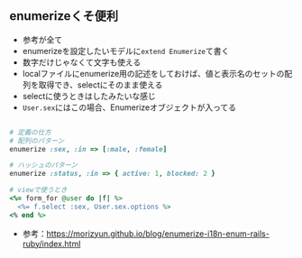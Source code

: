 ## enumerizeくそ便利
- 参考が全て
- enumerizeを設定したいモデルに`extend Enumerize`て書く
- 数字だけじゃなくて文字も使える
- localファイルにenumerize用の記述をしておけば、値と表示名のセットの配列を取得でき、selectにそのまま使える
- selectに使うときはしたみたいな感じ
- `User.sex`にはこの場合、Enumerizeオブジェクトが入ってる
```ruby

# 定義の仕方
# 配列のパターン 
enumerize :sex, :in => [:male, :female] 

# ハッシュのパターン
enumerize :status, :in => { active: 1, blocked: 2 }

# viewで使うとき
<%= form_for @user do |f| %>
  <%= f.select :sex, User.sex.options %>
<% end %>
```
- 参考：https://morizyun.github.io/blog/enumerize-i18n-enum-rails-ruby/index.html
